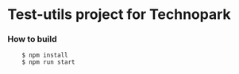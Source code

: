 # Test-utils project for Technopark

### How to build

```
    $ npm install
    $ npm run start
```

